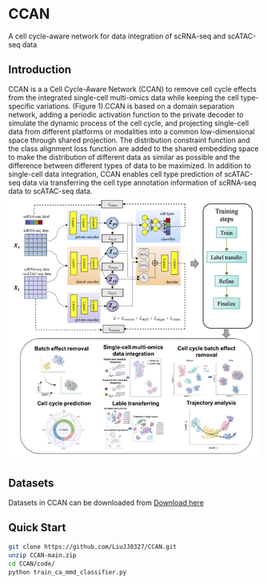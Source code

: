 # CCAN
A cell cycle-aware network for data integration of scRNA-seq and scATAC-seq data

## Introduction
CCAN is a a Cell Cycle-Aware Network (CCAN) to remove cell cycle effects from the integrated single-cell multi-omics data while keeping the cell type-specific variations. (Figure 1).CCAN is based on a domain separation network, adding a periodic activation function to the private decoder to simulate the dynamic process of the cell cycle, and projecting single-cell data from different platforms or modalities into a common low-dimensional space through shared projection. The distribution constraint function and the class alignment loss function are added to the shared embedding space to make the distribution of different data as similar as possible and the difference between different types of data to be maximized. In addition to single-cell data integration, CCAN enables cell type prediction of scATAC-seq data via transferring the cell type annotation information of scRNA-seq data to scATAC-seq data. <br/>
![image](https://github.com/LiuJJ0327/CCAN/blob/main/images/Fig%201.png)<br/>

## Datasets<br/>
Datasets in CCAN can be downloaded from [Download here](https://ccsm.uth.edu/GUatlas/CCAN_data.zip)<br>

## Quick Start<br/>
```bash
git clone https://github.com/LiuJJ0327/CCAN.git
unzip CCAN-main.zip
cd CCAN/code/
python train_ca_mmd_classifier.py
